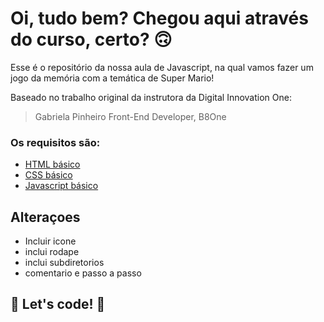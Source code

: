 # Oi, tudo bem? Chegou aqui através do curso, certo? 🙃

Esse é o repositório da nossa aula de Javascript, na qual vamos fazer um jogo da memória com a temática de Super Mario! 

Baseado no trabalho original da instrutora da Digital Innovation One:

> Gabriela Pinheiro
> Front-End Developer, B8One

### Os requisitos são:

* [HTML básico](https://www.w3schools.com/html/)
* [CSS básico](https://developer.mozilla.org/pt-BR/docs/Web/CSS)
* [Javascript básico](https://developer.mozilla.org/pt-BR/docs/Web/JavaScript)
 
## Alteraçoes

- Incluir icone
- inclui rodape
- inclui subdiretorios 
- comentario e passo a passo


## 🚀 Let's code! 🚀
